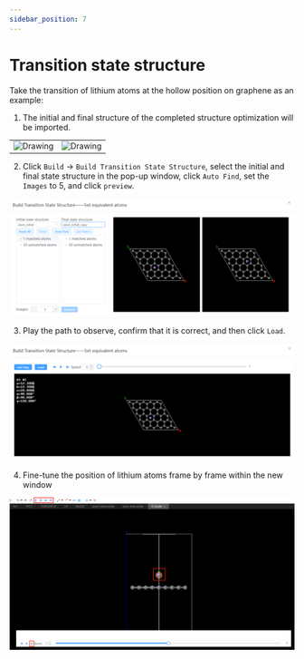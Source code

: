 ```yaml
---
sidebar_position: 7
---
```


# Transition state structure

Take the transition of lithium atoms at the hollow position on graphene as an example:

1. The initial and final structure of the completed structure optimization will be imported.
   
<table><tr>
    <td> 
        <center>
            <img src={require('../nested/qstudio_example_neb1.png').default} alt="Drawing" />
        </center>
    </td>
        <td> 
        <center>
            <img src={require('../nested/qstudio_example_neb2.png').default} alt="Drawing" />
        </center>
        </td>
</tr></table>

2. Click `Build` → `Build Transition State Structure`, select the initial and final state structure in the pop-up window, click `Auto Find`, set the `Images` to 5, and click `preview`.
   
![neb1](../nested/qstudio_manual_build_neb1.png)

3. Play the path to observe, confirm that it is correct, and then click `Load`.

![neb2](../nested/qstudio_manual_build_neb2.png)

4. Fine-tune the position of lithium atoms frame by frame within the new window
   
![neb1](../nested/qstudio_example_neb3.png)
